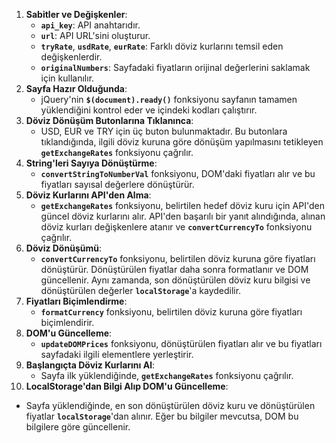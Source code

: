 1. **Sabitler ve Değişkenler**:
    - **`api_key`**: API anahtarıdır.
    - **`url`**: API URL'sini oluşturur.
    - **`tryRate`**, **`usdRate`**, **`eurRate`**: Farklı döviz kurlarını temsil eden değişkenlerdir.
    - **`originalNumbers`**: Sayfadaki fiyatların orijinal değerlerini saklamak için kullanılır.
2. **Sayfa Hazır Olduğunda**:
    - jQuery'nin **`$(document).ready()`** fonksiyonu sayfanın tamamen yüklendiğini kontrol eder ve içindeki kodları çalıştırır.
3. **Döviz Dönüşüm Butonlarına Tıklanınca**:
    - USD, EUR ve TRY için üç buton bulunmaktadır. Bu butonlara tıklandığında, ilgili döviz kuruna göre dönüşüm yapılmasını tetikleyen **`getExchangeRates`** fonksiyonu çağrılır.
4. **String'leri Sayıya Dönüştürme**:
    - **`convertStringToNumberVal`** fonksiyonu, DOM'daki fiyatları alır ve bu fiyatları sayısal değerlere dönüştürür.
5. **Döviz Kurlarını API'den Alma**:
    - **`getExchangeRates`** fonksiyonu, belirtilen hedef döviz kuru için API'den güncel döviz kurlarını alır. API'den başarılı bir yanıt alındığında, alınan döviz kurları değişkenlere atanır ve **`convertCurrencyTo`** fonksiyonu çağrılır.
6. **Döviz Dönüşümü**:
    - **`convertCurrencyTo`** fonksiyonu, belirtilen döviz kuruna göre fiyatları dönüştürür. Dönüştürülen fiyatlar daha sonra formatlanır ve DOM güncellenir. Aynı zamanda, son dönüştürülen döviz kuru bilgisi ve dönüştürülen değerler **`localStorage`**'a kaydedilir.
7. **Fiyatları Biçimlendirme**:
    - **`formatCurrency`** fonksiyonu, belirtilen döviz kuruna göre fiyatları biçimlendirir.
8. **DOM'u Güncelleme**:
    - **`updateDOMPrices`** fonksiyonu, dönüştürülen fiyatları alır ve bu fiyatları sayfadaki ilgili elementlere yerleştirir.
9. **Başlangıçta Döviz Kurlarını Al**:
    - Sayfa ilk yüklendiğinde, **`getExchangeRates`** fonksiyonu çağrılır.
10. **LocalStorage'dan Bilgi Alıp DOM'u Güncelleme**:
- Sayfa yüklendiğinde, en son dönüştürülen döviz kuru ve dönüştürülen fiyatlar **`localStorage`**'dan alınır. Eğer bu bilgiler mevcutsa, DOM bu bilgilere göre güncellenir.